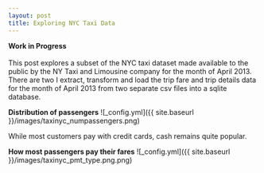 ```yaml
---
layout: post
title: Exploring NYC Taxi Data
---
```


**Work in Progress**  <br />  <br />  This post explores a subset of the NYC taxi dataset made available to the public by the NY Taxi and Limousine company for the month of April 2013. There are two I extract, transform and load the trip fare and trip details data for the month of April 2013 from two separate csv files into a sqlite database.

**Distribution of passengers**
![_config.yml]({{ site.baseurl }}/images/taxinyc_numpassengers.png)

While most customers pay with credit cards, cash remains quite popular.

**How most passengers pay their fares**
![_config.yml]({{ site.baseurl }}/images/taxinyc_pmt_type.png.png)

